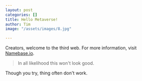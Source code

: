 ```yaml
---
layout: post
categories: []
title: Hello Metaverse!
author: Tim
image: "/assets/images/8.jpg"

---
```

Creators, welcome to the third web. For more information, visit [Namebase.io](https://www.namebase.io/ "Namebase.io").

> In all likelihood this won't look good.

Though you try, thing often don't work.